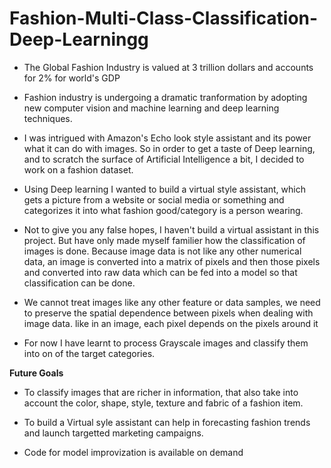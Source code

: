 # Fashion-Multi-Class-Classification-Deep-Learningg

- The Global Fashion Industry is valued at 3 trillion dollars and accounts for 2% for world's GDP

- Fashion industry is undergoing a dramatic tranformation by adopting new computer vision and machine learning and deep learning techniques.

- I was intrigued with Amazon's Echo look style assistant and its power what it can do with images. So in order to get a taste of Deep learning, and to scratch the surface of Artificial Intelligence a bit, I decided to work on a fashion dataset.

- Using Deep learning I wanted to build a virtual style assistant, which gets a picture from a website or social media or something and categorizes it into what fashion good/category is a person wearing. 

- Not to give you any false hopes, I haven't build a virtual assistant in this project. But have only made myself familier how the classification of images is done. Because image data is not like any other numerical data, an image is converted into a matrix of pixels and then those pixels and converted into raw data which can be fed into a model so that classification can be done.

- We cannot treat images like any other feature or data samples, we need to preserve the spatial dependence between pixels when dealing with image data. like in an image, each pixel depends on the pixels around it

- For now I have learnt to process Grayscale images and classify them into on of the target categories.

<b>Future Goals </b>
- To classify images that are richer in information, that also take into account the color, shape, style, texture and fabric of a fashion item.

- To build a Virtual syle assistant can help in forecasting fashion trends and launch targetted marketing campaigns.

- Code for model improvization is available on demand

